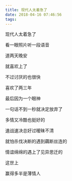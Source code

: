 ```yaml
---
title: 现代人太着急了
date: 2018-04-16 07:46:56
tags:
---
```


现代人太着急了

看一眼照片听一段语音

道两天晚安

就喜欢上了

不过讨厌的也很快

喜欢了两三年

最后因为一个眼神

一句话不到一秒就决定放弃了

多情又冷酷也挺好的

速战速决总好过暧昧不清

就怕杀伐决断的遇到藕断丝连的

情谊绵绵的遇上了见异思迁的

这世上

赢得多半是薄情人